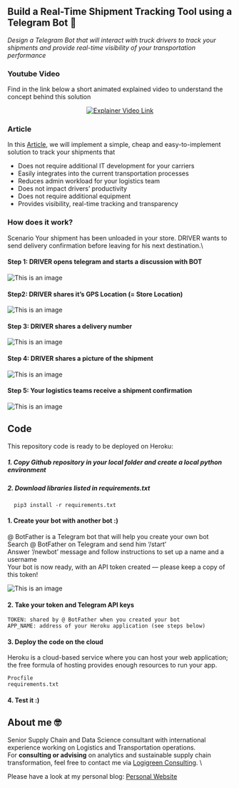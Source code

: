 ## Build a Real-Time Shipment Tracking Tool using a Telegram Bot 🚚
*Design a Telegram Bot that will interact with truck drivers to track your shipments and provide real-time visibility of your transportation performance*

### Youtube Video
Find in the link below a short animated explained video to understand the concept behind this solution
<div align="center">
  <a href="https://www.youtube.com/watch?v=VQNil1uR1js"><img src="https://github.com/samirsaci/telegram_transport/blob/main/thumbnail.webp" alt="Explainer Video Link"></a>
</div>

### Article
In this [Article](https://medium.com/towards-data-science/build-a-real-time-shipment-tracking-tool-using-a-telegram-bot-beb6ab29fca3), we will implement a simple, cheap and easy-to-implement solution to track your shipments that
- Does not require additional IT development for your carriers
- Easily integrates into the current transportation processes
- Reduces admin workload for your logistics team
- Does not impact drivers’ productivity
- Does not require additional equipment
- Provides visibility, real-time tracking and transparency

### How does it work?
Scenario
Your shipment has been unloaded in your store. DRIVER wants to send delivery confirmation before leaving for his next destination.\
#### Step 1: DRIVER opens telegram and starts a discussion with BOT 
![This is an image](https://miro.medium.com/max/315/1*qnBHC99rd8J1Q5xmommMew.png) 
#### Step2: DRIVER shares it’s GPS Location (= Store Location) 
![This is an image](https://miro.medium.com/max/315/1*c1XgJWH7EH-Lcg5YPQiTWA.png)
#### Step 3: DRIVER shares a delivery number 
![This is an image](https://miro.medium.com/max/315/1*Vb3et27oNAnje5sSWgdh0w.png) 
#### Step 4: DRIVER shares a picture of the shipment 
![This is an image](https://miro.medium.com/max/315/1*7r7RHIWykG3zklrSl2DxPQ.png) 
#### Step 5: Your logistics teams receive a shipment confirmation
![This is an image](https://miro.medium.com/max/315/1*V1oEQcRAPxcgCPYN5ywZZA.png) 


## Code
This repository code is ready to be deployed on Heroku:
##### 1. Copy Github repository in your local folder and create a local python environment
##### 2. Download libraries listed in requirements.txt
```
  pip3 install -r requirements.txt
```
#### 1. Create your bot with another bot :)
@ BotFather is a Telegram bot that will help you create your own bot \
Search @ BotFather on Telegram and send him ‘/start’ \
Answer ‘/newbot’ message and follow instructions to set up a name and a username \
Your bot is now ready, with an API token created — please keep a copy of this token! 

![This is an image](https://miro.medium.com/max/875/1*FcjfAGjjYuQ_GG8s9dWQQg.png) 

#### 2. Take your token and Telegram API keys
```
TOKEN: shared by @ BotFather when you created your bot
APP_NAME: address of your Heroku application (see steps below)
```

#### 3. Deploy the code on the cloud
Heroku is a cloud-based service where you can host your web application; the free formula of hosting provides enough resources to run your app.
```
Procfile
requirements.txt
```

#### 4. Test it :)

## About me 🤓
Senior Supply Chain and Data Science consultant with international experience working on Logistics and Transportation operations. \
For **consulting or advising** on analytics and sustainable supply chain transformation, feel free to contact me via [Logigreen Consulting](https://www.logi-green.com/). \

Please have a look at my personal blog: [Personal Website](https://samirsaci.com)

